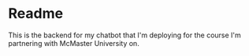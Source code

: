 # Readme

This is the backend for my chatbot that I'm deploying for the course I'm partnering with McMaster University on.